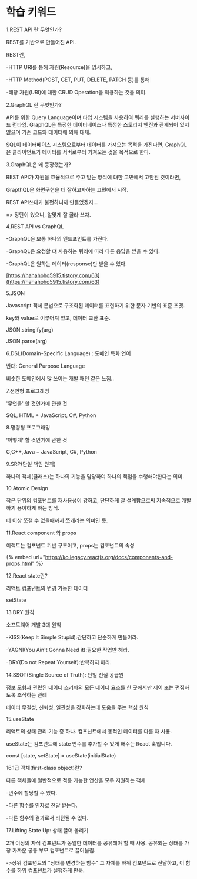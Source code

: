 # 학습 키워드

1.REST API 란 무엇인가?

REST를 기반으로 만들어진 API.

REST란,

\-HTTP URI를 통해 자원(Resource)을 명시하고,

\-HTTP Method(POST, GET, PUT, DELETE, PATCH 등)를 통해

\-해당 자원(URI)에 대한 CRUD Operation을 적용하는 것을 의미.



2.GraphQL 란 무엇인가?

API를 위한 Query Language이며 타입 시스템을 사용하여 쿼리를 실행하는 서버사이드 런타임. GraphQL은 특정한 데이터베이스나 특정한 스토리지 엔진과 관계되어 있지 않으며 기존 코드와 데이터에 의해 대체.

SQL이 데이터베이스 시스템으로부터 데이터를 가져오는 목적을 가진다면, GraphQL은 클라이언트가 데이터를 서버로부터 가져오는 것을 목적으로 한다.



3.GraphQL은 왜 등장했는가?

REST API가 자원을 효율적으로 주고 받는 방식에 대한 고민에서 고안된 것이라면,

GrapthQL은 화면구현을 더 잘하고자하는 고민에서 시작.

REST API쓰다가 불편하니까 만들었겠지...

\=> 장단이 있으니, 알맞게 잘 골라 쓰자.



4.REST API vs GraphQL

\-GraphQL은 보통 하나의 엔드포인트를 가진다.

\-GraphQL은 요청할 떄 사용하는 쿼리에 따라 다른 응답을 받을 수 있다.

\-GraphQL은 원하는 데이터(response)만 받을 수 있다.

[https://hahahoho5915.tistory.com/63](https://hahahoho5915.tistory.com/63)



5.JSON

Javascript 객체 문법으로 구조화된 데이터를 표현하기 위한 문자 기반의 표준 포맷.

key와 value로 이루어져 있고, 데이터 교환 표준.

JSON.stringify(arg)

JSON.parse(arg)



6.DSL(Domain-Specific Language) : 도메인 특화 언어

반대: General Purpose Language

비슷한 도메인에서 많 쓰이는 개발 패턴 같은 느낌..



7.선언형 프로그래밍

'무엇을' 할 것인가에 관한 것

SQL, HTML + JavaScript, C#, Python



8.명령형 프로그래밍

'어떻게' 할 것인가에 관한 것

C,C++,Java + JavaScript, C#, Python



9.SRP(단일 책임 원칙)

하나의 객체(클래스)는 하나의 기능을 담당하여 하나의 책임을 수행해야한다는 의미.



10.Atomic Design

작은 단위의 컴포넌트를 재사용성이 강하고, 단단하게 잘 설계함으로써 지속적으로 개발하기 용이하게 하는 방식.

더 이상 쪼갤 수 없을때까지 쪼개라는 의미인 듯.



11.React component 와 props

이랙트는 컴포넌트 기반 구조이고, props는 컴포넌트의 속성

{% embed url="https://ko.legacy.reactjs.org/docs/components-and-props.html" %}

12.React state란?

리액트 컴포넌트의 변경 가능한 데이터

setState



13.DRY 원칙

소프트웨어 개발 3대 원칙

\-KISS(Keep It Simple Stupid):간단하고 단순하게 만들어라.

\-YAGNI(You Ain't Gonna Need it):필요한 작업만 해라.

\-DRY(Do not Repeat Yourself):반복하지 마라.



14.SSOT(Single Source of Truth): 단일 진실 공급원

정보 모형과 관련된 데이터 스키마의 모든 데이터 요소를 한 곳에서만 제어 또는 편집하도록 조직하는 관례

데이터 무결성, 신뢰성, 일관성을 강화하는데 도움을 주는 핵심 원칙



15.useState

리액트의 상태 관리 기능 중 하나. 컴포넌트에서 동적인 데이터를 다룰 때 사용.

useState는 컴포넌트에 state 변수를 추가할 수 있게 해주는 React 훅입니다.

const \[state, setState] = useState(initialState)



16.1급 객체(first-class object)란?

다른 객체들에 일반적으로 적용 가능한 연산을 모두 지원하는 객체

\-변수에 할당할 수 있다.

\-다른 함수를 인자로 전달 받는다.

\-다른 함수의 결과로서 리턴될 수 있다.



17.Lifting State Up: 상태 끌어 올리기

2개 이상의 자식 컴포넌트가 동일한 데이터를 공유해야 할 때 사용. 공유되는 상태를 가장 가까운 공통 부모 컴포넌트로 끌어올림.

\->상위 컴포넌트의 "상태를 변경하는 함수" 그 자체를 하위 컴포넌트로 전달하고, 이 함수를 하위 컴포넌트가 실행하게 만듦.







